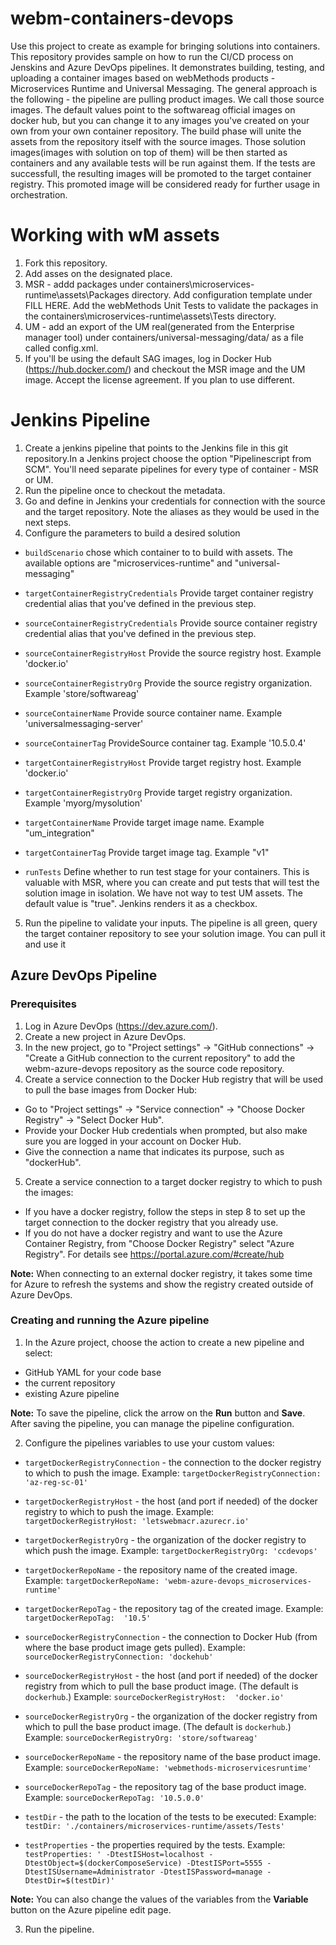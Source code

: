 # webm-containers-devops
Use this project to create as example for bringing solutions into containers. This repository provides sample on how to run the CI/CD process on Jenskins and Azure DevOps pipelines. It demonstrates building, testing, and uploading a container images based on webMethods products - Microservices Runtime and Universal Messaging.
The general approach is the following - the pipeline are pulling product images. We call those source images. The default values point to the softwareag official images on docker hub, but you can change it to any images you've created on your own from your own container repository. The build phase will unite the assets from the repository itself with the source images. Those solution images(images with solution on top of them) will be then started as containers and any available tests will be run against them. If the tests are successfull, the resulting images will be promoted to the target container registry. This promoted image will be considered ready for further usage in orchestration.

# Working with wM assets
1. Fork this repository.
2. Add asses on the designated place.
3. MSR - addd packages under containers\microservices-runtime\assets\Packages directory. Add configuration template under FILL HERE. Add the webMethods Unit Tests to validate the packages in the containers\microservices-runtime\assets\Tests directory.
4. UM - add an export of the UM real(generated from the Enterprise manager tool) under containers/universal-messaging/data/ as a file called config.xml.
5. If you'll be using the default SAG images, log in Docker Hub (https://hub.docker.com/) and checkout the MSR image and the UM image. Accept the license agreement. If you plan to use different.


# Jenkins Pipeline

1. Create a jenkins pipeline that points to the Jenkins file in this git repository.In a Jenkins project choose the option "Pipelinescript from SCM". You'll need separate pipelines for every type of container - MSR or UM.
2. Run the pipeline once to checkout the metadata.
3. Go and define in Jenkins your credentials for connection with the source and the target repository. Note the aliases as they would be used in the next steps.
4. Configure the parameters to build a desired solution
  - `buildScenario` chose which container to to build with assets. The available options are "microservices-runtime" and "universal-messaging"

  - `targetContainerRegistryCredentials`  Provide target container registry credential alias that you've defined in the previous step.
  
  - `sourceContainerRegistryCredentials`  Provide source container registry credential alias that you've defined in the previous step.
  
  - `sourceContainerRegistryHost` Provide the source registry host. Example 'docker.io'
  
  - `sourceContainerRegistryOrg` Provide the source registry organization. Example 'store/softwareag'
  
  - `sourceContainerName` Provide source container name. Example 'universalmessaging-server'
  
  - `sourceContainerTag` ProvideSource container tag. Example '10.5.0.4'
  
  - `targetContainerRegistryHost` Provide target registry host. Example 'docker.io'
  
  - `targetContainerRegistryOrg` Provide target registry organization. Example 'myorg/mysolution'
  
  - `targetContainerName` Provide target image name. Example "um_integration"
  
  - `targetContainerTag` Provide target image tag. Example "v1"
  
  - `runTests` Define whether to run test stage for your containers. This is valuable with MSR, where you can create and put tests that will test the solution image in isolation. We have not way to test UM assets. The default value is "true". Jenkins renders it as a checkbox.
  
5. Run the pipeline to validate your inputs. The pipeline is all green, query the target container repository to see your solution image. You can pull it and use it


## Azure DevOps Pipeline

### Prerequisites
1. Log in Azure DevOps (https://dev.azure.com/). 
2. Create a new project in Azure DevOps.
3. In the new project, go to "Project settings" -> "GitHub connections" -> "Create a GitHub connection to the current repository" to add the webm-azure-devops repository as the source code repository.
4. Create a service connection to the Docker Hub registry that will be used to pull the base images from Docker Hub:
- Go to "Project settings" -> "Service connection" -> "Choose Docker Registry" -> "Select Docker Hub".
- Provide your Docker Hub credentials when prompted, but also make sure you are logged in your account on Docker Hub.
- Give the connection a name that indicates its purpose, such as "dockerHub".
5. Create a service connection to a target docker registry to which to push the images:
- If you have a docker registry, follow the steps in step 8 to set up the target connection to the docker registry that you already use.
- If you do not have a docker registry and want to use the Azure Container Registry, from "Choose Docker Registry" select "Azure Registry". For details see https://portal.azure.com/#create/hub

**Note:** When connecting to an external docker registry, it takes some time for Azure to refresh the systems and show the registry created outside of Azure DevOps.

### Creating and running the Azure pipeline
1. In the Azure project, choose the action to create a new pipeline and select: 
- GitHub YAML for your code base
- the current repository
- existing Azure pipeline

 **Note:** To save the pipeline, click the arrow on the **Run** button and **Save**. After saving the pipeline, you can manage the pipeline configuration.

2. Configure the pipelines variables to use your custom values:
  - `targetDockerRegistryConnection` - the connection to the docker registry to which to push the image.
   Example: `targetDockerRegistryConnection: 'az-reg-sc-01'`
  - `targetDockerRegistryHost` - the host (and port if needed) of the docker registry to which to push the image.
  Example: `targetDockerRegistryHost: 'letswebmacr.azurecr.io'`
  - `targetDockerRegistryOrg` - the organization of the docker registry to which push the image.
  Example: `targetDockerRegistryOrg: 'ccdevops'`
  - `targetDockerRepoName` - the repository name of the created image.
  Example: `targetDockerRepoName: 'webm-azure-devops_microservices-runtime'`
  - `targetDockerRepoTag` - the repository tag of the created image.
  Example: `targetDockerRepoTag:  '10.5'`
  
  - `sourceDockerRegistryConnection` - the connection to Docker Hub (from where the base product image gets pulled).
  Example: `sourceDockerRegistryConnection: 'dockehub'`
  - `sourceDockerRegistryHost` - the host (and port if needed) of the docker registry from which to pull the base product image. (The default is `dockerhub`.)
  Example: `sourceDockerRegistryHost:  'docker.io'`
  - `sourceDockerRegistryOrg` - the organization of the docker registry from which to pull the base product image. (The default is `dockerhub`.)
  Example: `sourceDockerRegistryOrg: 'store/softwareag'`
  - `sourceDockerRepoName` - the repository name of the base product image.
  Example: `sourceDockerRepoName: 'webmethods-microservicesruntime'`
  - `sourceDockerRepoTag` - the repository tag of the base product image.
  Example: `sourceDockerRepoTag: '10.5.0.0'`
  
  - `testDir` - the path to the location of the tests to be executed:
  Example: `testDir: './containers/microservices-runtime/assets/Tests'`
  - `testProperties` - the properties required by the tests.
  Example: `testProperties: ' -DtestISHost=localhost -DtestObject=$(dockerComposeService) -DtestISPort=5555 -DtestISUsername=Administrator -DtestISPassword=manage -DtestDir=$(testDir)'`

**Note:** You can also change the values of the variables from the **Variable** button on the Azure pipeline edit page.

3. Run the pipeline.
